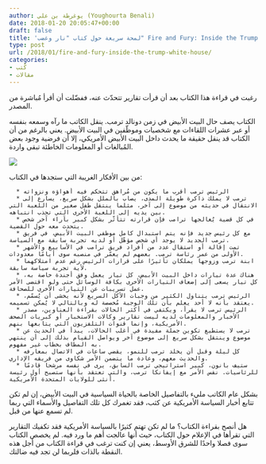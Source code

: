 ```yaml
---
author: يوغرطة بن علي (Youghourta Benali)
date: 2018-01-20 20:05:47+00:00
draft: false
title: 'لمحة سريعة حول كتاب "نار وغضب" Fire and Fury: Inside the Trump White House'
type: post
url: /2018/01/fire-and-fury-inside-the-trump-white-house/
categories:
- كُتب
- مقالات
---
```


رغبت في قراءة هذا الكتاب بعد أن قرأت تقارير تتحدّث عنه، ففضّلت أن أقرأ مُباشرة من المصدر.




الكتاب يصف حال البيت الأبيض في زمن دونالد ترمب. ينقل الكاتب ما رآه وسمعه بنفسه أو عبر عشرات اللقاءات مع شخصيات وموظّفين في البيت الأبيض. يعني بالرغم من أن الكتاب قد ينقل حقيقة ما يحدث داخل البيت الأبيض الأمريكي، إلا أن فرضية وجود بعض المُبالغات أو المعلومات الخاطئة تبقى واردة.




[![](http://www.it-scoop.com/wp-content/uploads/2018/01/Fire-and-Fury-Inside-the-Trump-White-House.jpg)
](http://www.it-scoop.com/2018/01/fire-and-fury-inside-the-trump-white-house/fire-and-fury-inside-the-trump-white-house-2/)




من بين الأفكار الغريبة التي ستجدها في الكتاب:






 	  * الرئيس ترمب أقرب ما يكون من مُراهق تتحكم فيه أهواؤه ونزواته
 	  * ترمب لا يملك ذاكرة طويلة المدى، يصاب بالملل بشكل سريع، يسارع إلى الانتقال في حديثه من موضوع إلى آخر، مثلما ينتقل طفل صغير من اللعبة التي بين يديه إلى اللعبة الأخرى التي تجذب انتباهه.
 	  * في كل قضية يُعالجها ترامب فإن قرارته تتأثّر بشكل كبير بآراء آخر شخص يتحدث معه حول القضية.
 	  * مع كل رئيس جديد فإنه يتم استبدال كامل موظفي البيت الأبيض، في فريق ترمب الجديد لا يوجد أي شخص مؤهّل أو لديه تجربة سابقة مع السياسة.
 	  * تمت إقالة أو استقال عدد من أفراد فريق ترامب في الأسابيع والأشهر الأولى من عمر رئاسة ترمب. بعضهم لم يعمّر في منصبه سوى أيامًا معدودات.
 	  * ابنة ترمب وزوجها يملكان تأثيرًا على قرارات الرئيس رغم عدم امتلاكهما لأية تجربة سياسة سابقة.
 	  * هناك عدة تيارات داخل البيت الأبيض، كل تيار يعمل وفق أجندة خاصة به، كل تيار يسعى إلى إضعاف التيارات الأخرى بكافة الوسائل حتى ولو اقتضى الأمر عمل تسريبات عن التيارات الأخرى للصحافة.
 	  * الرئيس ترمب يتناول الكثير من وجبات الأكل السريع لأنه يخشى أن يُسمّم، يعتقد بأنه لا أحد يعلم بأن تلك الوجبة مُخصصة له وبالتالي لا يُمكن تسميمه.
 	  * الرئيس ترمب لا يقرأ، ويكتفي في أكثر الحالات بقراءة العناوين، مصدر الأخبار والمعلومات لديه ليست تقارير وكالات الاستخبار أو كبريات الصحف الأمريكية، وإنما قنوات التلفزيون التي يتابعها بنهم.
 	  * ترمب لا يستطيع تكوين جملة مفيدة في أغلب الحالات، يبدأ في الحديث عن موضوع وينتقل بشكل سريع إلى موضوع آخر ويواصل القيام بذلك إلى أن ينتهي به المطاف بخطاب غير مفهوم.
 	  * كل ليلة وقبل أن يخلد ترمب للنمو، يقضي ساعات في الاتصال بمعارفه والحديث معهم، وعادة ما يتضمن الأمر شكاوى من فريقه الإداري.
 	  * ستيف بانون، كبير استراتيجي ترمب السابق، يرى في نفسه مرشحا قادمًا للرئاسيات. نفس الأمر مع إيفانكا ترمب، والتي تعتقد بأنها ستصبح أول رئيسة أنثى للولايات المتحدة الأمريكية.



بشكل عام الكاتب مليء بالتفاصيل الخاصة بالحياة السياسية في البيت الأبيض، إن لم تكن تتابع أخبار السياسة الأمريكية عن كثب، فقد تغمرك كل تلك التفاصيل والأسماء التي ربما لم تسمع عنها من قبل.




هل أنصح بقراءة الكتاب؟ ما لم تكن تهتم كثيرًا بالسياسة الأمريكية فقد تكفيك التقارير التي تقرأها في الإعلام حول الكتاب، حيث أنها عالجت أهم ما ورد فيه. لم يخصص الكتاب سوى فصلا واحدًا للشرق الأوسط، يعني إن كنت ترغب في قراءة الكتاب من أجل هذه النقطة بالذات فلربما لن تجد فيه ضالتك.
